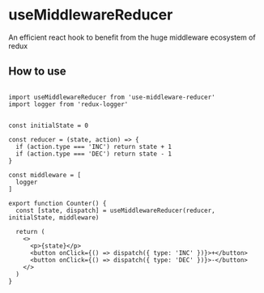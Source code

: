 # useMiddlewareReducer

An efficient react hook to benefit from the huge middleware ecosystem of redux

## How to use

```tsx

import useMiddlewareReducer from 'use-middleware-reducer'
import logger from 'redux-logger'


const initialState = 0

const reducer = (state, action) => {
  if (action.type === 'INC') return state + 1
  if (action.type === 'DEC') return state - 1
}

const middleware = [
  logger
]

export function Counter() {
  const [state, dispatch] = useMiddlewareReducer(reducer, initialState, middleware)

  return (
    <>
      <p>{state}</p>
      <button onClick={() => dispatch({ type: 'INC' })}>+</button>
      <button onClick={() => dispatch({ type: 'DEC' })}>-</button>
    </>
  )
}
```